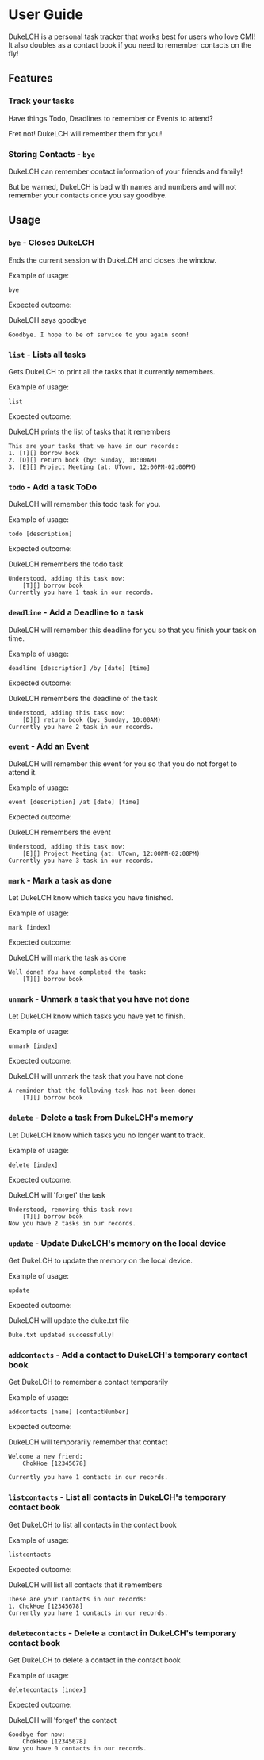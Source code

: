 # User Guide

DukeLCH is a personal task tracker that works best for users who love CMI!
It also doubles as a contact book if you need to remember contacts on the fly!

## Features 

### Track your tasks 

Have things Todo, Deadlines to remember or Events to attend?

Fret not! DukeLCH will remember them for you!

### Storing Contacts - `bye`

DukeLCH can remember contact information of your friends and family!

But be warned, DukeLCH is bad with names and numbers  and will not remember your contacts once you say goodbye.

## Usage

### `bye` - Closes DukeLCH

Ends the current session with DukeLCH and closes the window.

Example of usage: 

`bye`

Expected outcome:

DukeLCH says goodbye

```
Goodbye. I hope to be of service to you again soon!
```
### `list` - Lists all tasks

Gets DukeLCH to print all the tasks that it currently remembers.

Example of usage:

`list`

Expected outcome:

DukeLCH prints the list of tasks that it remembers
```
This are your tasks that we have in our records:
1. [T][] borrow book
2. [D][] return book (by: Sunday, 10:00AM)
3. [E][] Project Meeting (at: UTown, 12:00PM-02:00PM)
```

### `todo` - Add a task ToDo

DukeLCH will remember this todo task for you.

Example of usage:

`todo [description]`

Expected outcome:

DukeLCH remembers the todo task
```
Understood, adding this task now:
    [T][] borrow book
Currently you have 1 task in our records.
```

### `deadline` - Add a Deadline to a task

DukeLCH will remember this deadline for you so that you finish your task on time.

Example of usage:

`deadline [description] /by [date] [time]`

Expected outcome:

DukeLCH remembers the deadline of the task
```
Understood, adding this task now:
    [D][] return book (by: Sunday, 10:00AM)
Currently you have 2 task in our records.
```

### `event` - Add an Event

DukeLCH will remember this event for you so that you do not forget to attend it.

Example of usage:

`event [description] /at [date] [time]`

Expected outcome:

DukeLCH remembers the event
```
Understood, adding this task now:
    [E][] Project Meeting (at: UTown, 12:00PM-02:00PM)
Currently you have 3 task in our records.
```

### `mark` - Mark a task as done

Let DukeLCH know which tasks you have finished.

Example of usage:

`mark [index]`

Expected outcome:

DukeLCH will mark the task as done
```
Well done! You have completed the task:
    [T][] borrow book
```

### `unmark` - Unmark a task that you have not done

Let DukeLCH know which tasks you have yet to finish.

Example of usage:

`unmark [index]`

Expected outcome:

DukeLCH will unmark the task that you have not done
```
A reminder that the following task has not been done:
    [T][] borrow book
```

### `delete` - Delete a task from DukeLCH's memory

Let DukeLCH know which tasks you no longer want to track.

Example of usage:

`delete [index]`

Expected outcome:

DukeLCH will 'forget' the task
```
Understood, removing this task now:
    [T][] borrow book
Now you have 2 tasks in our records.
```

### `update` - Update DukeLCH's memory on the local device

Get DukeLCH to update the memory on the local device.

Example of usage:

`update`

Expected outcome:

DukeLCH will update the duke.txt file
```
Duke.txt updated successfully!
```

### `addcontacts` - Add a contact to DukeLCH's temporary contact book

Get DukeLCH to remember a contact temporarily

Example of usage:

`addcontacts [name] [contactNumber]`

Expected outcome:

DukeLCH will temporarily remember that contact
```
Welcome a new friend:
    ChokHoe [12345678]
    
Currently you have 1 contacts in our records.
```

### `listcontacts` - List all contacts in DukeLCH's temporary contact book

Get DukeLCH to list all contacts in the contact book

Example of usage:

`listcontacts`

Expected outcome:

DukeLCH will list all contacts that it remembers
```
These are your Contacts in our records:
1. ChokHoe [12345678]
Currently you have 1 contacts in our records.
```

### `deletecontacts` - Delete a contact in DukeLCH's temporary contact book

Get DukeLCH to delete a contact in the contact book

Example of usage:

`deletecontacts [index]`

Expected outcome:

DukeLCH will 'forget' the contact
```
Goodbye for now:
    ChokHoe [12345678]
Now you have 0 contacts in our records.
```
